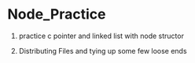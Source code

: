 # Node_Practice

1. practice c pointer and linked list with node structor

2. Distributing Files and tying up some few loose ends
